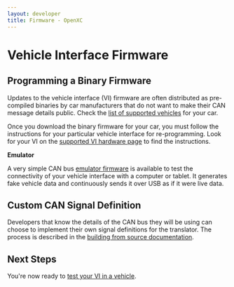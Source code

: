 ```yaml
---
layout: developer
title: Firmware - OpenXC
---
```


<div class="page-header">
    <h1>Vehicle Interface Firmware</h1>
</div>

<div class="page-header">
    <h2>Programming a Binary Firmware</h2>
</div>

Updates to the vehicle interface (VI) firmware are often distributed as
pre-compiled binaries by car manufacturers that do not want to make their CAN
message details public. Check the [list of supported
vehicles](/hardware/vehicles.html) for your car.

Once you download the binary firmware for your car, you must follow the
instructions for your particular vehicle interface for re-programming. Look for
your VI on the [supported VI hardware page](/vehicle-interface/hardware.html) to
find the instructions.

**Emulator**

A very simple CAN bus [emulator
firmware](http://openxcplatform.com.s3.amazonaws.com/openxc-canemulator-firmware.zip)
is available to test the connectivity of your vehicle interface with a computer
or tablet. It generates fake vehicle data and continuously sends it over USB as
if it were live data.

<div class="page-header">
    <h2>Custom CAN Signal Definition</h2>
</div>

Developers that know the details of the CAN bus they will be using can choose to
implement their own signal definitions for the translator. The process is
described in the [building from source
documentation](http://vi-firmware.openxcplatform.com/en/latest/installation/installation.html).

<div class="page-header">
<h2>Next Steps</h2>
</div>

You're now ready to [test your VI in a vehicle][testing].

[winavr]: http://winavr.sourceforge.net/
[upload_hex.sh]: https://github.com/openxc/vi-firmware/blob/master/script/upload_hex.sh
[vi-firmware]: https://github.com/openxc/vi-firmware
[MPIDE]: https://github.com/chipKIT32/chipKIT32-MAX/downloads
[testing]: /vehicle-interface/testing.html
[Cygwin]: http://www.cygwin.com/
